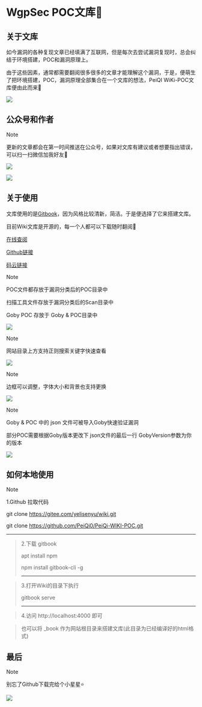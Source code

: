 # WgpSec POC文库🐑

## 关于文库

如今漏洞的各种复现文章已经填满了互联网，但是每次去尝试漏洞复现时，总会纠结于环境搭建，POC和漏洞原理上。

由于这些因素，通常都需要翻阅很多很多的文章才能理解这个漏洞，于是，便萌生了把环境搭建，POC，漏洞原理全部集合在一个文库的想法，PeiQI  WiKi-POC文库便由此而来🐣

![](PeiQi_Wiki/background/PeiQi文库-1.gif)

## 公众号和作者

> [!NOTE]
>
> 更新的文章都会在第一时间推送在公众号，如果对文库有建议或者想要指出错误，可以扫一扫微信加我好友🐧

![](PeiQi_Wiki/background/background.png)

![](PeiQi_Wiki/background/background_wx.png)

## 关于使用

文库使用的是[Gitbook](https://www.gitbook.com/)，因为风格比较清新，简洁。于是便选择了它来搭建文库。

目前Wiki文库是开源的，每一个人都可以下载随时翻阅🐬

[在线查阅](http://wiki.peiqi.tech)

[Github链接](https://github.com/PeiQi0/PeiQi-WIKI-POC)

[码云链接](https://gitee.com/yelisenyu/wiki)

> [!NOTE]
>
> POC文件都存放于漏洞分类后的POC目录中
>
> 扫描工具文件存放于漏洞分类后的Scan目录中
>
> Goby POC 存放于 Goby & POC目录中

![](PeiQi_Wiki/background/image-3.png)

> [!NOTE]
>
> 网站目录上方支持正则搜索关键字快速查看

![](PeiQi_Wiki/background/image-4.png)

> [!NOTE]
>
> 边框可以调整，字体大小和背景也支持更换

![](PeiQi_Wiki/background/image-5.png)

> [!NOTE]
>
> Goby & POC 中的 json 文件可被导入Goby快速验证漏洞
>
> 部分POC需要根据Goby版本更改下 json文件的最后一行 GobyVersion参数为你的版本

![](PeiQi_Wiki/background/image-13.png)

## 如何本地使用

> [!NOTE]
>
> 1.Github 拉取代码
>
>    git    clone    https://gitee.com/yelisenyu/wiki.git
>
>    git    clone    https://github.com/PeiQi0/PeiQi-WIKI-POC.git
>
> ----------------------------------------------------------------------------------

> 2.下载 gitbook
>
>    apt   install    npm
>
>    npm   install    gitbook-cli   -g
>
> ----------------------------------------------------

> 3.打开Wiki的目录下执行
>
>    gitbook   serve
>
> -----------------------------------------------------------------------------------

> 4.访问 http://localhost:4000 即可

> 也可以将 _book 作为网站根目录来搭建文库(此目录为已经编译好的html格式)



## 最后

> [!NOTE]
>
> 别忘了Github下载完给个小星星⭐

![](PeiQi_Wiki/background/image-2.png)

